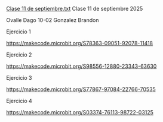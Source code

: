 [Clase 11 de septiembre.txt](https://github.com/user-attachments/files/22280587/Clase.11.de.septiembre.txt)
Clase 11 de septiembre 2025

Ovalle Dago            10-02
Gonzalez Brandon

Ejercicio 1

https://makecode.microbit.org/S78363-09051-92078-11418

Ejercicio 2

https://makecode.microbit.org/S98556-12880-23343-63630

Ejercicio 3

https://makecode.microbit.org/S77867-97084-22766-70535

Ejercicio 4

https://makecode.microbit.org/S03374-76113-98722-03125
